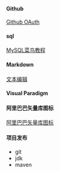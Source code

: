 
#### Github

[Github OAuth](https://developer.github.com/apps/building-oauth-apps/creating-an-oauth-app/)

#### sql

[MySQL菜鸟教程](https://www.runoob.com/mysql/mysql-index.html)


#### Markdown
[文本编辑](https://pandao.github.io/editor.md/)

#### Visual Paradigm

#### 阿里巴巴矢量库图标
[阿里巴巴矢量库图标](https://www.iconfont.cn/)

#### 项目发布
- git
- jdk
- maven

